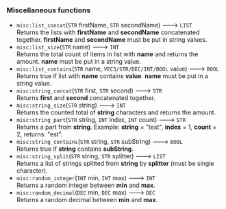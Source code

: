### Miscellaneous functions
- `misc:list_concat`(`STR` firstName, `STR` secondName) ---> `LIST`  
  Returns the lists with **firstName** and **secondName** concatenated together. **firstName** and **secondName** must be put in string values.
- `misc:list_size`(`STR` name) ---> `INT`  
  Returns the total count of items in list with **name** and returns the amount. **name** must be put in a string value.
- `misc:list_contains`(`STR` name, `VEC3/STR/DEC/INT/BOOL` value) ---> `BOOL`  
  Returns true if list with **name** contains **value**. **name** must be put in a string value.
- `misc:string_concat`(`STR` first, `STR` second) ---> `STR`  
  Returns **first** and **second** concatenated together.
- `misc:string_size`(`STR` string) ---> `INT`  
  Returns the counted total of **string** characters and returns the amount.
- `misc:string_part`(`STR` string, `INT` index, `INT` count) ---> `STR`  
  Returns a part from **string**. Example: **string** = "test", **index** = 1, **count** = 2, returns: "est".
- `misc:string_contains`(`STR` string, `STR` subString) ---> `BOOL`  
  Returns true if **string** contains **subString**.
- `misc:string_split`(`STR` string, `STR` splitter) ---> `LIST`  
  Returns a list of strings splitted from **string** by **splitter** (must be single character).
- `misc:random_integer`(`INT` min, `INT` max) ---> `INT`  
  Returns a random integer between **min** and **max**.
- `misc:random_decimal`(`DEC` min, `DEC` max) ---> `DEC`  
  Returns a random decimal between **min** and **max**.
